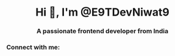 <h1 align="center">Hi 👋, I'm @E9TDevNiwat9</h1>
<h3 align="center">A passionate frontend developer from India</h3>

<h3 align="left">Connect with me:</h3>
<p align="left">
</p>



